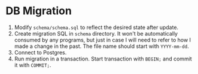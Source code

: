 # DB Migration

1. Modify `schema/schema.sql` to reflect the desired state after update.
2. Create migration SQL in `schema` directory. It won't be automatically consumed by any programs, but just in case
   I will need to refer to how I made a change in the past.
   The file name should start with `YYYY-mm-dd`.
3. Connect to Postgres.
4. Run migration in a transaction. Start transaction with `BEGIN;` and commit it with `COMMIT;`.